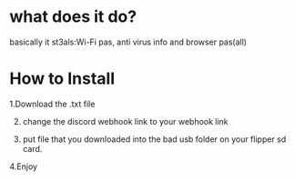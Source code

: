 # what does it do? 

basically it st3als:Wi-Fi pas, anti virus info and browser pas(all) 

# How to Install

1.Download the  .txt file

2. change the discord webhook link to your webhook link

3. put file that you downloaded into the bad usb folder on your flipper sd card.

4.Enjoy
